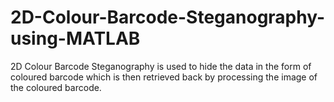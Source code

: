 # 2D-Colour-Barcode-Steganography-using-MATLAB
2D Colour Barcode Steganography is used to hide the data in the form of coloured barcode which is then retrieved back by processing the image of the coloured barcode.
